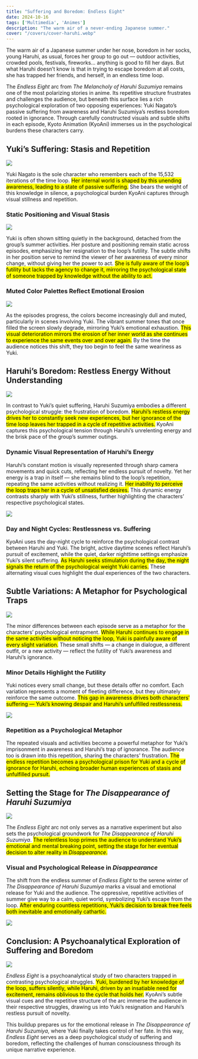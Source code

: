 ```yaml
---  
title: "Suffering and Boredom: Endless Eight"  
date: 2024-10-16
tags: ['Multimedia', 'Animes']  
description: "The warm air of a never-ending Japanese summer."  
cover: "/covers/cover-haruhi.webp"  
---
```


The warm air of a Japanese summer under her nose, boredom in her socks, young Haruhi, as usual, forces her group to go out — outdoor activities, crowded pools, festivals, fireworks... anything is good to fill her days. But what Haruhi doesn’t know is that in trying to escape boredom at all costs, she has trapped her friends, and herself, in an endless time loop.

The *Endless Eight* arc from *The Melancholy of Haruhi Suzumiya* remains one of the most polarizing stories in anime. Its repetitive structure frustrates and challenges the audience, but beneath this surface lies a rich psychological exploration of two opposing experiences: Yuki Nagato’s passive suffering from awareness and Haruhi Suzumiya’s restless boredom rooted in ignorance. Through carefully constructed visuals and subtle shifts in each episode, Kyoto Animation (KyoAni) immerses us in the psychological burdens these characters carry.

## Yuki’s Suffering: Stasis and Repetition

![](image-172.png)

Yuki Nagato is the sole character who remembers each of the 15,532 iterations of the time loop. <mark>Her internal world is shaped by this unending awareness, leading to a state of passive suffering.</mark> She bears the weight of this knowledge in silence, a psychological burden KyoAni captures through visual stillness and repetition.

### Static Positioning and Visual Stasis

![](image-179.png)

Yuki is often shown sitting quietly in the background, detached from the group’s summer activities. Her posture and positioning remain static across episodes, emphasizing her resignation to the loop’s futility. The subtle shifts in her position serve to remind the viewer of her awareness of every minor change, without giving her the power to act. <mark>She is fully aware of the loop’s futility but lacks the agency to change it, mirroring the psychological state of someone trapped by knowledge without the ability to act.</mark>

### Muted Color Palettes Reflect Emotional Erosion

![](image-182.png)

As the episodes progress, the colors become increasingly dull and muted, particularly in scenes involving Yuki. The vibrant summer tones that once filled the screen slowly degrade, mirroring Yuki’s emotional exhaustion. <mark>This visual deterioration mirrors the erosion of her inner world as she continues to experience the same events over and over again.</mark> By the time the audience notices this shift, they too begin to feel the same weariness as Yuki.

## Haruhi’s Boredom: Restless Energy Without Understanding

![](image-181.png)

In contrast to Yuki’s quiet suffering, Haruhi Suzumiya embodies a different psychological struggle: the frustration of boredom. <mark>Haruhi’s restless energy drives her to constantly seek new experiences, but her ignorance of the time loop leaves her trapped in a cycle of repetitive activities.</mark> KyoAni captures this psychological tension through Haruhi’s unrelenting energy and the brisk pace of the group’s summer outings.

### Dynamic Visual Representation of Haruhi’s Energy

Haruhi’s constant motion is visually represented through sharp camera movements and quick cuts, reflecting her endless pursuit of novelty. Yet her energy is a trap in itself — she remains blind to the loop’s repetition, repeating the same activities without realizing it. <mark>Her inability to perceive the loop traps her in a cycle of unsatisfied desires.</mark> This dynamic energy contrasts sharply with Yuki’s stillness, further highlighting the characters’ respective psychological states.

![](image-174.png)

### Day and Night Cycles: Restlessness vs. Suffering

KyoAni uses the day-night cycle to reinforce the psychological contrast between Haruhi and Yuki. The bright, active daytime scenes reflect Haruhi’s pursuit of excitement, while the quiet, darker nighttime settings emphasize Yuki’s silent suffering. <mark>As Haruhi seeks stimulation during the day, the night signals the return of the psychological weight Yuki carries.</mark> These alternating visual cues highlight the dual experiences of the two characters.

## Subtle Variations: A Metaphor for Psychological Traps

![](image-171.png)

The minor differences between each episode serve as a metaphor for the characters’ psychological entrapment. <mark>While Haruhi continues to engage in the same activities without noticing the loop, Yuki is painfully aware of every slight variation.</mark> These small shifts — a change in dialogue, a different outfit, or a new activity — reflect the futility of Yuki’s awareness and Haruhi’s ignorance. 

### Minor Details Highlight the Futility

Yuki notices every small change, but these details offer no comfort. Each variation represents a moment of fleeting difference, but they ultimately reinforce the same outcome. <mark>This gap in awareness drives both characters’ suffering — Yuki’s knowing despair and Haruhi’s unfulfilled restlessness.</mark>

![](image-175.png)

### Repetition as a Psychological Metaphor

The repeated visuals and activities become a powerful metaphor for Yuki’s imprisonment in awareness and Haruhi’s trap of ignorance. The audience too is drawn into this repetition, sharing the characters' frustration. <mark>The endless repetition becomes a psychological prison for Yuki and a cycle of ignorance for Haruhi, echoing broader human experiences of stasis and unfulfilled pursuit.</mark>

## Setting the Stage for *The Disappearance of Haruhi Suzumiya*

![](image-176.png)

The *Endless Eight* arc not only serves as a narrative experiment but also sets the psychological groundwork for *The Disappearance of Haruhi Suzumiya*. <mark>The relentless loop primes the audience to understand Yuki’s emotional and mental breaking point, setting the stage for her eventual decision to alter reality in *Disappearance*.</mark>

### Visual and Psychological Release in *Disappearance*

The shift from the endless summer of *Endless Eight* to the serene winter of *The Disappearance of Haruhi Suzumiya* marks a visual and emotional release for Yuki and the audience. The oppressive, repetitive activities of summer give way to a calm, quiet world, symbolizing Yuki’s escape from the loop. <mark>After enduring countless repetitions, Yuki’s decision to break free feels both inevitable and emotionally cathartic.</mark>

![](image-183.png)

## Conclusion: A Psychoanalytical Exploration of Suffering and Boredom

![](image-184.png)

*Endless Eight* is a psychoanalytical study of two characters trapped in contrasting psychological struggles. <mark>Yuki, burdened by her knowledge of the loop, suffers silently, while Haruhi, driven by an insatiable need for excitement, remains oblivious to the cycle that holds her.</mark> KyoAni’s subtle visual cues and the repetitive structure of the arc immerse the audience in their respective struggles, drawing us into Yuki’s resignation and Haruhi’s restless pursuit of novelty.

This buildup prepares us for the emotional release in *The Disappearance of Haruhi Suzumiya*, where Yuki finally takes control of her fate. In this way, *Endless Eight* serves as a deep psychological study of suffering and boredom, reflecting the challenges of human consciousness through its unique narrative experience.

